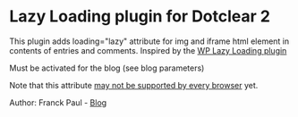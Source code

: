 Lazy Loading plugin for Dotclear 2
==================================

This plugin adds loading="lazy" attribute for img and iframe html element in contents of entries and comments.
Inspired by the [WP Lazy Loading plugin](https://github.com/WordPress/wp-lazy-loading)

Must be activated for the blog (see blog parameters)

Note that this attribute [may not be supported by every browser](https://caniuse.com/#feat=loading-lazy-attr) yet.

Author: Franck Paul - [Blog](https://open-time.net/)
